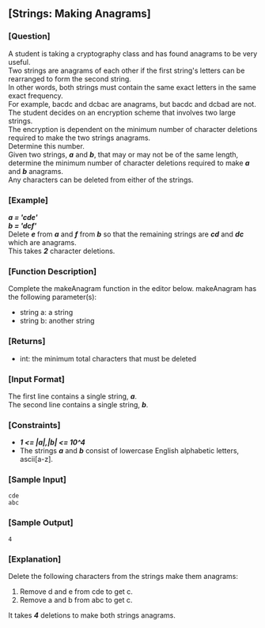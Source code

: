 ## [Strings: Making Anagrams]

### [Question]
A student is taking a cryptography class and has found anagrams to be very useful.  
Two strings are anagrams of each other if the first string's letters can be rearranged to form the second string.  
In other words, both strings must contain the same exact letters in the same exact frequency.  
For example, bacdc and dcbac are anagrams, but bacdc and dcbad are not.  
The student decides on an encryption scheme that involves two large strings.  
The encryption is dependent on the minimum number of character deletions required to make the two strings anagrams.    
Determine this number.  
Given two strings, ***a*** and ***b***, that may or may not be of the same length, determine the minimum number of character deletions required to make ***a*** and ***b*** anagrams.  
Any characters can be deleted from either of the strings.

### [Example]
***a = 'cde'***  
***b = 'dcf'***  
Delete ***e*** from ***a*** and ***f*** from ***b*** so that the remaining strings are ***cd*** and ***dc*** which are anagrams.  
This takes ***2*** character deletions.

### [Function Description]
Complete the makeAnagram function in the editor below.
makeAnagram has the following parameter(s):
* string a: a string
* string b: another string

### [Returns]
* int: the minimum total characters that must be deleted

### [Input Format]
The first line contains a single string, ***a***.  
The second line contains a single string, ***b***.

### [Constraints]
* ***1 <= |a|,|b| <= 10^4***  
* The strings ***a*** and ***b*** consist of lowercase English alphabetic letters, ascii[a-z].

### [Sample Input]
~~~
cde
abc
~~~

### [Sample Output]
~~~
4
~~~

### [Explanation]
Delete the following characters from the strings make them anagrams:
1. Remove d and e from cde to get c.
2. Remove a and b from abc to get c.

It takes ***4*** deletions to make both strings anagrams.

